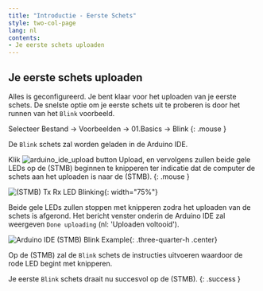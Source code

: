 ```yaml
---
title: "Introductie - Eerste Schets"
style: two-col-page
lang: nl
contents:
- Je eerste schets uploaden
---
```


## Je eerste schets uploaden

Alles is geconfigureerd. Je bent klaar voor het uploaden van je eerste schets. De snelste optie om je eerste schets uit te proberen is door het runnen van het `Blink` voorbeeld. 

Selecteer Bestand -> Voorbeelden -> 01.Basics -> Blink
{: .mouse }

De `Blink` schets zal worden geladen in de Arduino IDE.

Klik ![arduino_ide_upload button](img/arduino_ide_upload_icon.svg) Upload, en vervolgens zullen beide gele LEDs op de (STMB) beginnen te knipperen ter indicatie dat de computer de schets aan het uploaden is naar de (STMB).
{: .mouse }

![(STMB) Tx Rx LED Blinking](img/stemtera_tx_rx_blink.svg){: width="75%"}

Beide gele LEDs zullen stoppen met knipperen zodra het uploaden van de schets is afgerond. Het bericht venster onderin de Arduino IDE zal weergeven `Done uploading` (nl: 'Uploaden voltooid').

![Arduino IDE (STMB) Blink Example](img/arduino_ide_blink.svg){: .three-quarter-h .center}

Op de (STMB) zal de `Blink` schets de instructies uitvoeren waardoor de rode LED begint met knipperen. 

Je eerste `Blink` schets draait nu succesvol op de (STMB).
{: .success }

